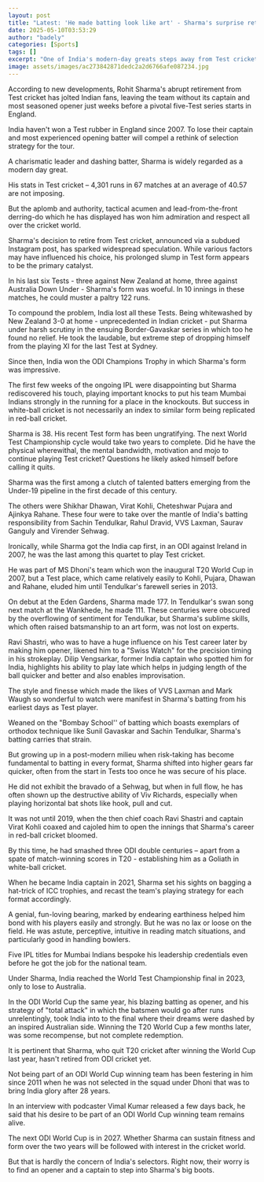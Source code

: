 ```yaml
---
layout: post
title: "Latest: 'He made batting look like art' - Sharma's surprise retirement"
date: 2025-05-10T03:53:29
author: "badely"
categories: [Sports]
tags: []
excerpt: "One of India's modern-day greats steps away from Test cricket, leaving a significant void."
image: assets/images/ac273842871dedc2a2d6766afe087234.jpg
---
```


According to new developments, Rohit Sharma's abrupt retirement from Test cricket has jolted Indian fans, leaving the team without its captain and most seasoned opener just weeks before a pivotal five-Test series starts in England.

India haven't won a Test rubber in England since 2007. To lose their captain and most experienced opening batter will compel a rethink of selection strategy for the tour.

A charismatic leader and dashing batter, Sharma is widely regarded as a modern day great. 

His stats in Test cricket – 4,301 runs in 67 matches at an average of 40.57 are not imposing. 

But the aplomb and authority, tactical acumen and lead-from-the-front derring-do which he has displayed has won him admiration and respect all over the cricket world.

Sharma's decision to retire from Test cricket, announced via a subdued Instagram post, has sparked widespread speculation. While various factors may have influenced his choice, his prolonged slump in Test form appears to be the primary catalyst.

In his last six Tests - three against New Zealand at home, three against Australia Down Under - Sharma's form was woeful. In 10 innings in these matches, he could muster a paltry 122 runs.

To compound the problem, India lost all these Tests. Being whitewashed by New Zealand 3-0 at home - unprecedented in Indian cricket - put Sharma under harsh scrutiny in the ensuing Border-Gavaskar series in which too he found no relief. He took the laudable, but extreme step of dropping himself from the playing XI for the last Test at Sydney.

Since then, India won the ODI Champions Trophy in which Sharma's form was impressive. 

The first few weeks of the ongoing IPL were disappointing but Sharma rediscovered his touch, playing important knocks to put his team Mumbai Indians strongly in the running for a place in the knockouts. But success in white-ball cricket is not necessarily an index to similar form being replicated in red-ball cricket.

Sharma is 38. His recent Test form has been ungratifying. The next World Test Championship cycle would take two years to complete. Did he have the physical wherewithal, the mental bandwidth, motivation and mojo to continue playing Test cricket? Questions he likely asked himself before calling it quits.

Sharma was the first among a clutch of talented batters emerging from the Under-19 pipeline in the first decade of this century. 

The others were Shikhar Dhawan, Virat Kohli, Cheteshwar Pujara and Ajinkya Rahane. These four were to take over the mantle of India's batting responsibility from Sachin Tendulkar, Rahul Dravid, VVS Laxman, Saurav Ganguly and Virender Sehwag.

Ironically, while Sharma got the India cap first, in an ODI against Ireland in 2007, he was the last among this quartet to play Test cricket.

He was part of MS Dhoni's team which won the inaugural T20 World Cup in 2007, but a Test place, which came relatively easily to Kohli, Pujara, Dhawan and Rahane, eluded him until Tendulkar's farewell series in 2013.

On debut at the Eden Gardens, Sharma made 177. In Tendulkar's swan song next match at the Wankhede, he made 111. These centuries were obscured by the overflowing of sentiment for Tendulkar, but Sharma's sublime skills, which often raised batsmanship to an art form, was not lost on experts.

Ravi Shastri, who was to have a huge influence on his Test career later by making him opener, likened him to a "Swiss Watch" for the precision timing in his strokeplay. Dilip Vengsarkar, former India captain who spotted him for India, highlights his ability to play late which helps in judging length of the ball quicker and better and also enables improvisation.

The style and finesse which made the likes of VVS Laxman and Mark Waugh so wonderful to watch were manifest in Sharma's batting from his earliest days as Test player.

Weaned on the "Bombay School'' of batting which boasts exemplars of orthodox technique like Sunil Gavaskar and Sachin Tendulkar, Sharma's batting carries that strain. 

But growing up in a post-modern milieu when risk-taking has become fundamental to batting in every format, Sharma shifted into higher gears far quicker, often from the start in Tests too once he was secure of his place.

He did not exhibit the bravado of a Sehwag, but when in full flow, he has often shown up the destructive ability of Viv Richards, especially when playing horizontal bat shots like hook, pull and cut.

It was not until 2019, when the then chief coach Ravi Shastri and captain Virat Kohli coaxed and cajoled him to open the innings that Sharma's career in red-ball cricket bloomed.

By this time, he had smashed three ODI double centuries – apart from a spate of match-winning scores in T20 - establishing him as a Goliath in white-ball cricket.

When he became India captain in 2021, Sharma set his sights on bagging a hat-trick of ICC trophies, and recast the team's playing strategy for each format accordingly.

A genial, fun-loving bearing, marked by endearing earthiness helped him bond with his players easily and strongly. But he was no lax or loose on the field. He was astute, perceptive, intuitive in reading match situations, and particularly good in handling bowlers.

Five IPL titles for Mumbai Indians bespoke his leadership credentials even before he got the job for the national team.

Under Sharma, India reached the World Test Championship final in 2023, only to lose to Australia. 

In the ODI World Cup the same year, his blazing batting as opener, and his strategy of "total attack" in which the batsmen would go after runs unrelentingly, took India into to the final where their dreams were dashed by an inspired Australian side. Winning the T20 World Cup a few months later, was some recompense, but not complete redemption.

It is pertinent that Sharma, who quit T20 cricket after winning the World Cup last year, hasn't retired from ODI cricket yet.

Not being part of an ODI World Cup winning team has been festering in him since 2011 when he was not selected in the squad under Dhoni that was to bring India glory after 28 years.

In an interview with podcaster Vimal Kumar released a few days back, he said that his desire to be part of an ODI World Cup winning team remains alive.

The next ODI World Cup is in 2027. Whether Sharma can sustain fitness and form over the two years will be followed with interest in the cricket world. 

But that is hardly the concern of India's selectors. Right now, their worry is to find an opener and a captain to step into Sharma's big boots.

